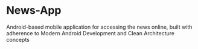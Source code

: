 # News-App
 Android-based mobile application for accessing the news online, built with adherence to Modern Android Development and Clean Architecture concepts
